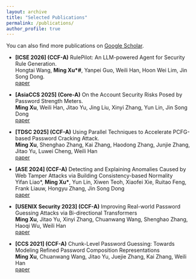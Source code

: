 ```yaml
---
layout: archive
title: "Selected Publications"
permalink: /publications/
author_profile: true
---
```

You can also find more publications on [Google Scholar](https://scholar.google.com/citations?hl=en&user=7zMod48AAAAJ).

- **[ICSE 2026] (CCF-A)** RulePilot: An LLM-powered Agent for Security Rule Generation.  
  Hongtai Wang, **Ming Xu\*\#**, Yanpei Guo, Weili Han, Hoon Wei Lim, Jin Song Dong.  
  [paper](https://ming-xu-research.github.io/files/Rule_Gen_ICSE.pdf)

- **[AsiaCCS 2025] (Core-A)** On the Account Security Risks Posed by Password Strength Meters.                                        
  **Ming Xu**, Weili Han, Jitao Yu, Jing Liu, Xinyi Zhang, Yun Lin, Jin Song Dong  
  [paper](https://arxiv.org/abs/2505.08292)
  
- **[TDSC 2025] (CCF-A)** Using Parallel Techniques to Accelerate PCFG-based Password Cracking Attack.  
  **Ming Xu**, Shenghao Zhang, Kai Zhang, Haodong Zhang, Junjie Zhang, Jitao Yu, Luwei Cheng, Weili Han  
  [paper](https://github.com/Ming-Xu-research/Ming-Xu-research.github.io/blob/master/_data/Parallel_PCFG_TDSC.pdf)

- **[ASE 2024] (CCF-A)** Detecting and Explaining Anomalies Caused by Web Tamper Attacks via Building Consistency-based Normality <br>
  Yifan Liao\*, **Ming Xu\***, Yun Lin, Xiwen Teoh, Xiaofei Xie, Ruitao Feng, Frank Liauw, Hongyu Zhang, Jin Song Dong   
  [paper](https://jasonbourne1998.github.io/data/ASE24.pdf)
  
- **[USENIX Security 2023] (CCF-A)** Improving Real-world Password Guessing Attacks via Bi-directional Transformers <br>
  **Ming Xu**, Jitao Yu, Xinyi Zhang, Chuanwang Wang, Shenghao Zhang, Haoqi Wu, Weili Han <br>
  [paper](https://www.usenix.org/conference/usenixsecurity23/presentation/xu-ming)

- **[CCS 2021] (CCF-A)** Chunk-Level Password Guessing: Towards Modeling Refined Password Composition Representations <br>
  **Ming Xu**, Chuanwang Wang, Jitao Yu, Juejie Zhang, Kai Zhang, Weili Han <br> [paper](https://dl.acm.org/doi/10.1145/3460120.3484743)
